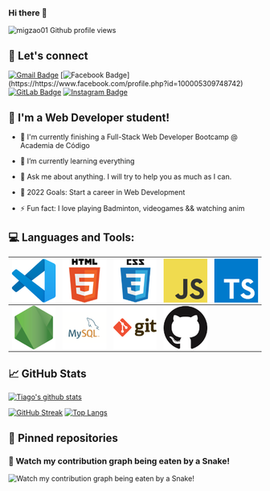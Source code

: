 ### Hi there 👋


<img width="140px" alt="migzao01 Github profile views" src="https://komarev.com/ghpvc/?username=migzao01" /> 

## 💬 Let's connect

[![Gmail Badge](https://img.shields.io/badge/-tiagomiguel.araujo2001@gmail.com-c14438?style=flat&logo=Gmail&logoColor=white&link=mailto:tiagomiguel.araujo2001@gmail.com)](mailto:tiagomiguel.araujo2001@gmail.com) [![Facebook Badge](https://img.shields.io/badge/-Tiago_Araújo-blue?style=flat&logo=facebook&logoColor=white&link=https://[[https://www.facebook.com/profile.php?id=100005309748742](https://www.facebook.com/profile.php?id=100005309748742)](https://www.facebook.com/profile.php?id=100005309748742))](https://https://www.facebook.com/profile.php?id=100005309748742)  [![GitLab Badge](https://img.shields.io/badge/-Tiago_Araujo_[@migza0]-c14438?color=F4F4F5&style=flat&logo=gitlab&logoColor=black&link=https://gitlab.com/migza0)](https://gitlab.com/migza0) [![Instagram Badge](https://img.shields.io/badge/-@_tiago_araujo94-e4405f?style=flat-squar&labelColor=f94877&logo=instagram&logoColor=white&link=https://www.instagram.com/tiago_araujo94/)](https://www.instagram.com/tiago_araujo94/)

## 🧍 I'm a Web Developer student!

- 🔭 I'm currently finishing a Full-Stack Web Developer Bootcamp @ Academia de Código

- 🌱 I’m currently learning everything

- 💬 Ask me about anything. I will try to help you as much as I can.

- 🥅 2022 Goals: Start a career in Web Development

- ⚡ Fun fact: I love playing Badminton, videogames && watching anim 

## 💻 Languages and Tools:

| <img align="left" alt="Visual Studio Code" width="100px" src="https://raw.githubusercontent.com/github/explore/80688e429a7d4ef2fca1e82350fe8e3517d3494d/topics/visual-studio-code/visual-studio-code.png"/> |    <img align="left" alt="HTML5" width="100px" src="https://raw.githubusercontent.com/github/explore/80688e429a7d4ef2fca1e82350fe8e3517d3494d/topics/html/html.png"/>    |      <img align="left" alt="CSS3" width="100px" src="https://raw.githubusercontent.com/github/explore/80688e429a7d4ef2fca1e82350fe8e3517d3494d/topics/css/css.png"/> | <img align="left" alt="JavaScript" width="100px" src="https://raw.githubusercontent.com/github/explore/80688e429a7d4ef2fca1e82350fe8e3517d3494d/topics/javascript/javascript.png"/> | <img align="left" alt="TypeScript" width="100px" src="https://raw.githubusercontent.com/github/explore/80688e429a7d4ef2fca1e82350fe8e3517d3494d/topics/typescript/typescript.png"/> |
| :---------------------------------------------------------------------------------------------------------------------------------------------------------------------------------------------------------- | :----------------------------------------------------------------------------------------------------------------------------------------------------------------------: | -------------------------------------------------------------------------------------------------------------------------------------------------------------------: | ----------------------------------------------------------------------------------------------------------------------------------------------------------------------------------: | ----------------------------------------------------------------------------------------------------------------------------------------------------------------------------------:
| <img align="left" alt="Node.js" width="100px" src="https://raw.githubusercontent.com/github/explore/80688e429a7d4ef2fca1e82350fe8e3517d3494d/topics/nodejs/nodejs.png"/> | <img align="left" alt="MySQL" width="100px" src="https://raw.githubusercontent.com/github/explore/80688e429a7d4ef2fca1e82350fe8e3517d3494d/topics/mysql/mysql.png"/> |                      <img align="left" alt="Git" width="100px" src="https://raw.githubusercontent.com/github/explore/80688e429a7d4ef2fca1e82350fe8e3517d3494d/topics/git/git.png"/> |             <img align="left" alt="GitHub" width="100px" src="https://raw.githubusercontent.com/github/explore/78df643247d429f6cc873026c0622819ad797942/topics/github/github.png"/> |



## 📈 GitHub Stats

[![Tiago's github stats](https://github-readme-stats.vercel.app/api?username=migzao01&count_private=true&show_icons=true&hide_border=true&theme=tokyonight&cache_seconds=86400&local=en&show_owner=true)](https://github.com/migzao01/github-readme-stats)

[![GitHub Streak](https://github-readme-streak-stats.herokuapp.com?user=migzao01&theme=tokyonight&hide_border=true&date_format=M%20j%5B%2C%20Y%5D)](https://git.io/streak-stats) [![Top Langs](https://github-readme-stats.vercel.app/api/top-langs/?username=migzao01&theme=tokyonight&langs_count=10&hide_border=true)](https://github.com/migzao01) 

## 📌 Pinned repositories

### 🐍 Watch my contribution graph being eaten by a Snake!

![Watch my contribution graph being eaten by a Snake!](https://raw.githubusercontent.com/praveenscience/praveenscience/master/soc/snake.svg)

